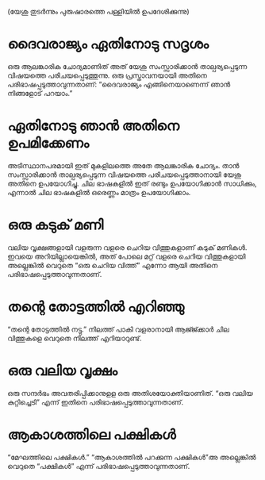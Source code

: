 (യേശു തുടർന്നും പുരുഷാരത്തെ പള്ളിയിൽ ഉപദേശിക്കുന്നു)
# ദൈവരാജ്യം ഏതിനോടു സദൃശം
ഒരു ആലങ്കാരിക ചോദ്യമാണിത് അത് യേശു സംസ്സാരിക്കാൻ താല്പര്യപ്പെടുന്ന വിഷയത്തെ പരിചയപ്പെടുത്തുന്നു. ഒരു പ്രസ്താവനയായി അതിനെ പരിഭാഷപ്പടുത്താവുന്നതാണ്: “ദൈവരാജ്യം എങ്ങിനെയാണെന്ന് ഞാൻ നിങ്ങളോട് പറയാം.”
# ഏതിനോടു ഞാൻ അതിനെ ഉപമിക്കേണം
അടിസ്ഥാനപരമായി ഇത് മുകളിലത്തെ അതേ ആലങ്കാരിക ചോദ്യം. താൻ സംസ്സാരിക്കാൻ താല്പര്യപ്പെടുന്ന വിഷയത്തെ പരിചയപ്പെടുത്താനായി യേശു അതിനെ ഉപയോഗിച്ചു. ചില ഭാഷകളിൽ ഇത് രണ്ടും ഉപയോഗിക്കാൻ സാധിക്കും, എന്നാൽ ചില ഭാഷകളിൽ ഒരെണ്ണം മാത്രം ഉപയോഗിക്കാം.
# ഒരു കടുക് മണി
വലിയ വൃക്ഷങ്ങളായി വളരുന്ന വളരെ ചെറിയ വിത്തുകളാണ് കടുക് മണികൾ. ഇവയെ അറിയില്ലായെങ്കിൽ, അത് പോലെ മറ്റ് വളരെ ചെറിയ വിത്തുകളായി അല്ലെങ്കിൽ വെറുതെ “ഒരു ചെറിയ വിത്ത്” എന്നോ ആയി അതിനെ പരിഭാഷപ്പെടുത്താവുന്നതാണ്.
# തന്റെ തോട്ടത്തിൽ എറിഞ്ഞു
“തന്റെ തോട്ടത്തിൽ നട്ടു.” നിലത്ത് പാകി വളരാനായി ആജ്ജ്ക്കാർ ചില വിത്തുകളെ വെറുതെ നിലത്ത്  എറിയാറുണ്ട്.
# ഒരു വലിയ വൃക്ഷം
ഒരു സന്ദർഭം അവതരിപ്പിക്കാനുളള ഒരു അതിശയോക്തിയാണിത്. “ഒരു വലിയ കുറ്റിച്ചെടി” എന്ന് ഇതിനെ പരിഭാഷപ്പെടുത്താവുന്നതാണ്.
# ആകാശത്തിലെ പക്ഷികൾ
“മേഘത്തിലെ പക്ഷികൾ.” “ആകാശത്തിൽ പറക്കുന്ന പക്ഷികൾ”അ അല്ലെങ്കിൽ വെറുതെ “പക്ഷികൾ” എന്ന് പരിഭാഷപ്പെടുത്താവുന്നതാണ്.
